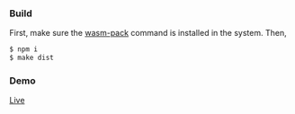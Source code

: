 ### Build

First, make sure the <a href="https://rustwasm.github.io/wasm-pack/installer/" target="_blank" rel="noopener">wasm-pack</a> command is installed in the system.  Then,

```sh
$ npm i
$ make dist
```

### Demo

[Live](https://w3reality.github.io/threelet/examples/rust-canvas-hello/index.html)
